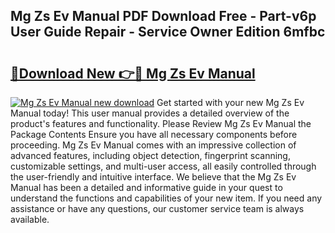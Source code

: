 ## Mg Zs Ev Manual PDF Download Free - Part-v6p User Guide Repair - Service Owner Edition 6mfbc

# <h2><a href="http://cf29081.oget.top/?id=Mg+Zs+Ev+Manual">🔗Download New 👉🔴 Mg Zs Ev Manual</a></h2>

[![Mg Zs Ev Manual new download](https://i.imgur.com/5g1atiW.png)](http://cf29081.oget.top/?id=Mg+Zs+Ev+Manual)
Get started with your new Mg Zs Ev Manual today! This user manual provides a detailed overview of the product's features and functionality. Please Review Mg Zs Ev Manual the Package Contents Ensure you have all necessary components before proceeding. Mg Zs Ev Manual comes with an impressive collection of advanced features, including object detection, fingerprint scanning, customizable settings, and multi-user access, all easily controlled through the user-friendly and intuitive interface. We believe that the Mg Zs Ev Manual has been a detailed and informative guide in your quest to understand the functions and capabilities of your new item. If you need any assistance or have any questions, our customer service team is always available.
